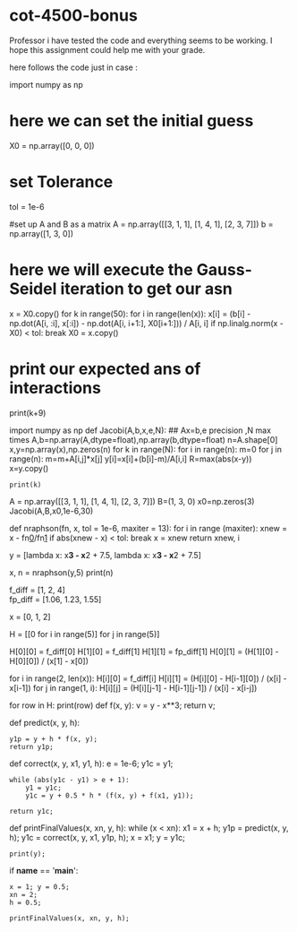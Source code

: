 # cot-4500-bonus

Professor i have tested the code and everything seems to be working. I hope this assignment could help me with your grade.

here follows the code just in case :


import numpy as np

# here we can set the initial guess
X0 = np.array([0, 0, 0])
# set Tolerance
tol = 1e-6

#set up A and B as a matrix
A = np.array([[3, 1, 1], [1, 4, 1], [2, 3, 7]])
b = np.array([1, 3, 0])
# here we will execute the Gauss-Seidel iteration to get our asn
x = X0.copy()
for k in range(50):
    for i in range(len(x)):
        x[i] = (b[i] - np.dot(A[i, :i], x[:i]) - np.dot(A[i, i+1:], X0[i+1:])) / A[i, i]
    if np.linalg.norm(x - X0) < tol:
        break
    X0 = x.copy()
# print our expected ans of interactions
print(k+9)

import numpy as np
def Jacobi(A,b,x,e,N): ## Ax=b,e precision ,N max times 
    A,b=np.array(A,dtype=float),np.array(b,dtype=float)
    n=A.shape[0]
    x,y=np.array(x),np.zeros(n)
    for k in range(N):
        for i in range(n):
            m=0
            for j in range(n):
                m=m+A[i,j]*x[j]
            y[i]=x[i]+(b[i]-m)/A[i,i]
        R=max(abs(x-y))
        x=y.copy()
       
    print(k)
A = np.array([[3, 1, 1], [1, 4, 1], [2, 3, 7]])
B=(1, 3, 0)
x0=np.zeros(3)
Jacobi(A,B,x0,1e-6,30)

def nraphson(fn, x, tol = 1e-6, maxiter = 13):
    for i in range (maxiter):
        xnew = x - fn[0](x)/fn[1](x)
        if abs(xnew - x) < tol: break
        x = xnew
    return xnew, i
    
y = [lambda x: x**3 - x**2 + 7.5, lambda x: x**3 - x**2 + 7.5]

x, n = nraphson(y,5)
print(n)


f_diff = [1, 2, 4]   
fp_diff = [1.06, 1.23, 1.55]



x = [0, 1, 2]


H = [[0 for i in range(5)] for j in range(5)]


H[0][0] = f_diff[0] 
H[1][0] = f_diff[1] 
H[1][1] = fp_diff[1] 
H[0][1] = (H[1][0] - H[0][0]) / (x[1] - x[0]) 


for i in range(2, len(x)):
    H[i][0] = f_diff[i] 
    H[i][1] = (H[i][0] - H[i-1][0]) / (x[i] - x[i-1]) 
    for j in range(1, i):
        H[i][j] = (H[i][j-1] - H[i-1][j-1]) / (x[i] - x[i-j])

for row in H:
    print(row)
def f(x, y):
    v = y - x**3;
    return v;

def predict(x, y, h):

    y1p = y + h * f(x, y);
    return y1p;

def correct(x, y, x1, y1, h):
    e = 1e-6;
    y1c = y1;
 
    while (abs(y1c - y1) > e + 1):
        y1 = y1c;
        y1c = y + 0.5 * h * (f(x, y) + f(x1, y1));

    return y1c;
 
def printFinalValues(x, xn, y, h):
    while (x < xn):
        x1 = x + h;
        y1p = predict(x, y, h);
        y1c = correct(x, y, x1, y1p, h);
        x = x1;
        y = y1c;

    print(y);

if __name__ == '__main__':

    x = 1; y = 0.5;
    xn = 2;
    h = 0.5;
 
    printFinalValues(x, xn, y, h);
